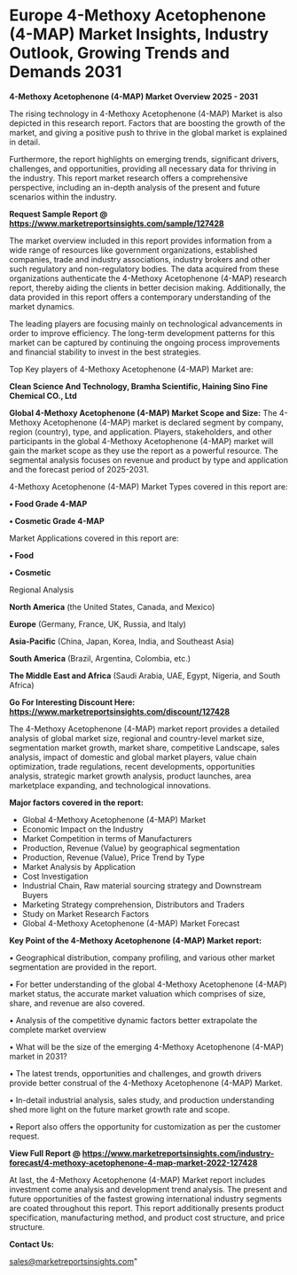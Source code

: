  # Europe 4-Methoxy Acetophenone (4-MAP) Market Insights, Industry Outlook, Growing Trends and Demands 2031

<Strong> 4-Methoxy Acetophenone (4-MAP) Market Overview 2025 - 2031</strong>

The rising technology in 4-Methoxy Acetophenone (4-MAP) Market is also depicted in this research report. Factors that are boosting the growth of the market, and giving a positive push to thrive in the global market is explained in detail.

Furthermore, the report highlights on emerging trends, significant drivers, challenges, and opportunities, providing all necessary data for thriving in the industry. This report market research offers a comprehensive perspective, including an in-depth analysis of the present and future scenarios within the industry.

<strong>Request Sample Report @ <a href=https://www.marketreportsinsights.com/sample/127428>https://www.marketreportsinsights.com/sample/127428</a></strong>

The market overview included in this report provides information from a wide range of resources like government organizations, established companies, trade and industry associations, industry brokers and other such regulatory and non-regulatory bodies. The data acquired from these organizations authenticate the 4-Methoxy Acetophenone (4-MAP) research report, thereby aiding the clients in better decision making. Additionally, the data provided in this report offers a contemporary understanding of the market dynamics.

The leading players are focusing mainly on technological advancements in order to improve efficiency. The long-term development patterns for this market can be captured by continuing the ongoing process improvements and financial stability to invest in the best strategies.

Top Key players of 4-Methoxy Acetophenone (4-MAP) Market are:

<strong>Clean Science And Technology, Bramha Scientific, Haining Sino Fine Chemical CO., Ltd</strong>

<strong><b>Global 4-Methoxy Acetophenone (4-MAP) Market Scope and Size:</b></strong>
The 4-Methoxy Acetophenone (4-MAP) market is declared segment by company, region (country), type, and application. Players, stakeholders, and other participants in the global 4-Methoxy Acetophenone (4-MAP) market will gain the market scope as they use the report as a powerful resource. The segmental analysis focuses on revenue and product by type and application and the forecast period of 2025-2031.

4-Methoxy Acetophenone (4-MAP) Market Types covered in this report are:

<strong>• Food Grade 4-MAP

• Cosmetic Grade 4-MAP</strong>

Market Applications covered in this report are:

<strong>• Food

• Cosmetic</strong> 

Regional Analysis

<strong>North America</strong> (the United States, Canada, and Mexico)

<strong>Europe</strong> (Germany, France, UK, Russia, and Italy)

<strong>Asia-Pacific</strong> (China, Japan, Korea, India, and Southeast Asia)

<strong>South America</strong> (Brazil, Argentina, Colombia, etc.)

<strong>The Middle East and Africa</strong> (Saudi Arabia, UAE, Egypt, Nigeria, and South Africa)

<strong>Go For Interesting Discount Here: <a href=https://www.marketreportsinsights.com/discount/127428>https://www.marketreportsinsights.com/discount/127428</a></strong>

The 4-Methoxy Acetophenone (4-MAP) market report provides a detailed analysis of global market size, regional and country-level market size, segmentation market growth, market share, competitive Landscape, sales analysis, impact of domestic and global market players, value chain optimization, trade regulations, recent developments, opportunities analysis, strategic market growth analysis, product launches, area marketplace expanding, and technological innovations.

<strong><b>Major factors covered in the report:</b></strong>
<ul>
  <li>Global 4-Methoxy Acetophenone (4-MAP) Market </li>
  <li>Economic Impact on the Industry</li>
  <li>Market Competition in terms of Manufacturers</li>
  <li>Production, Revenue (Value) by geographical segmentation</li>
  <li>Production, Revenue (Value), Price Trend by Type</li>
  <li>Market Analysis by Application</li>
  <li>Cost Investigation</li>
  <li>Industrial Chain, Raw material sourcing strategy and Downstream Buyers</li>
  <li>Marketing Strategy comprehension, Distributors and Traders</li>
  <li>Study on Market Research Factors</li>
  <li>Global 4-Methoxy Acetophenone (4-MAP) Market Forecast</li>
</ul>

<strong><b>Key Point of the 4-Methoxy Acetophenone (4-MAP) Market report:</b></strong>

• Geographical distribution, company profiling, and various other market segmentation are provided in the report.

• For better understanding of the global 4-Methoxy Acetophenone (4-MAP) market status, the accurate market valuation which comprises of size, share, and revenue are also covered.

• Analysis of the competitive dynamic factors better extrapolate the complete market overview

• What will be the size of the emerging 4-Methoxy Acetophenone (4-MAP) market in 2031?

• The latest trends, opportunities and challenges, and growth drivers provide better construal of the 4-Methoxy Acetophenone (4-MAP) Market.

• In-detail industrial analysis, sales study, and production understanding shed more light on the future market growth rate and scope.

• Report also offers the opportunity for customization as per the customer request.

<strong><b>View Full Report @ <a href=https://www.marketreportsinsights.com/industry-forecast/4-methoxy-acetophenone-4-map-market-2022-127428>https://www.marketreportsinsights.com/industry-forecast/4-methoxy-acetophenone-4-map-market-2022-127428</a></b></strong>


At last, the 4-Methoxy Acetophenone (4-MAP) Market report includes investment come analysis and development trend analysis. The present and future opportunities of the fastest growing international industry segments are coated throughout this report. This report additionally presents product specification, manufacturing method, and product cost structure, and price structure.

<strong>Contact Us:</strong>

sales@marketreportsinsights.com"
